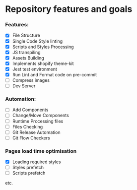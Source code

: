 # Repository features and goals

### Features:

- [x] File Structure
- [x] Single Code Style linting
- [x] Scripts and Styles Processing
- [x] JS transpiling
- [x] Assets Building
- [x] Implements shopify theme-kit
- [x] Jest test environment
- [x] Run Lint and Format code on pre-commit
- [ ] Compress images
- [ ] Dev Server

### Automation:

- [ ] Add Components
- [ ] Change/Move Components
- [ ] Runtime Processing files
- [ ] Files Checking
- [ ] Git Release Automation
- [ ] Git Flow Checkers

### Pages load time optimisation

- [x] Loading required styles
- [ ] Styles prefetch
- [ ] Scripts prefetch

etc.
